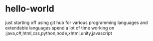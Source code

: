 # hello-world
just starting off using git hub for various programming languages and extendable languages
spend a lot of time working on :java,c#,html,css,python,node,xhtml,unity,javascript
